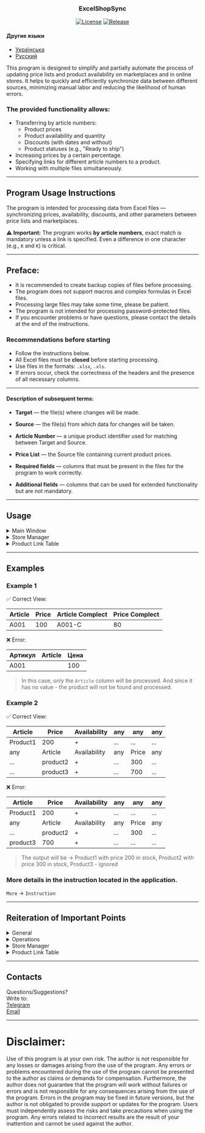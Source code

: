 <h3 align="center">ExcelShopSync</h3>

<div align="center">
    <a href="./LICENSE"><img src="https://img.shields.io/github/license/FreidFry/ExcelShopSync?label=License&color=brightgreen&cacheSeconds=3600" alt="License"/></a>
    <a href="http://github.com/FreidFry/ExcelShopSync/releases/latest"><img src="https://img.shields.io/github/v/release/FreidFry/ExcelShopSync?style=square&color=brightgreen&cacheSeconds=3600" alt="Release"/></a>
</div>

#### Другие языки
- [Українська](README_ua.md)
- [Русский](README_ru.md)

This program is designed to simplify and partially automate the process of updating price lists and product availability on marketplaces and in online stores. It helps to quickly and efficiently synchronize data between different sources, minimizing manual labor and reducing the likelihood of human errors.

### The provided functionality allows:
- Transferring by article numbers:
    - Product prices
    - Product availability and quantity
    - Discounts (with dates and without)
    - Product statuses (e.g., "Ready to ship")
- Increasing prices by a certain percentage.
- Specifying links for different article numbers to a product.
- Working with multiple files simultaneously.

---

## Program Usage Instructions

The program is intended for processing data from Excel files — synchronizing prices, availability, discounts, and other parameters between price lists and marketplaces.

⚠️ **Important:** The program works **by article numbers**, exact match is mandatory unless a link is specified. Even a difference in one character (e.g., `K` and `К`) is critical.

---

## Preface:
- It is recommended to create backup copies of files before processing.
- The program does not support macros and complex formulas in Excel files.
- Processing large files may take some time, please be patient.
- The program is not intended for processing password-protected files.
- If you encounter problems or have questions, please contact the details at the end of the instructions.

### Recommendations before starting

- Follow the instructions below.
- All Excel files must be **closed** before starting processing.
- Use files in the formats: `.xlsx`, `.xls`.
- If errors occur, check the correctness of the headers and the presence of all necessary columns.

---

#### Description of subsequent terms:
- **Target** — the file(s) where changes will be made.
- **Source** — the file(s) from which data for changes will be taken.
- **Article Number** — a unique product identifier used for matching between Target and Source.
- **Price List** — the Source file containing current product prices.

- **Required fields** — columns that must be present in the files for the program to work correctly.
- **Additional fields** — columns that can be used for extended functionality but are not mandatory.

---

## Usage

<details>
<summary>Main Window</summary>

### 1. Loading Target Files
- Button: **Add File for Changes**
- Used for making changes.

### 2. Loading Source Files
- Button: **Add Source File**
- Used as data sources.

> **Recommendation:** use a minimal number of Source files with duplicate article numbers to avoid conflicts.
> - **Reason:** if the same article number appears in several Source files, the value from the first found product with this article number will be used.

> **Tip:** if you have several price lists **WITH THE SAME PRODUCTS**, merge them into one file before processing to get the expected result.
> - If you have no matching article numbers between files, then you can use multiple Source files.

---

## Operation Selection

### Price Transfer
- **Checkbox:** `Transfer Prices`
#### Required Fields:
- `Article`, `Price`
- Additionally: `ArticleComplect`, `PriceComplect` (in the price list)

> **Mandatory:** if you are transferring values from a price list, the values must be **under the corresponding columns**.

---
### Availability Transfer
- **Checkbox:** `Transfer Availability`
#### Required Fields:
- `Availability`
- Additionally: `Availability Complect` (in the price list)

---

### Price Increase
- **Checkbox:** `Increase Price (Pseudo Discount)`
- Specify the markup percentage within the range from `1` to `200`.

> **Details:** Treated as a percentage. 1 == 101%, 2 == 102%, 99 == 199%, 100 == 100%, 101 == 101%... 200 == 200%, 201 == 201%...  
> entering `0` or `100` - the price will not change.

> **Hint:** if you want to increase the price by 10%, enter `10` or `110`. But if you enter more than 200, you will be asked for confirmation.

---

### Discount Transfer
- **Checkbox:** `Transfer Discount`
#### Required Fields:
- `Discount` (only from store to store)

> **Important:** the transfer of discount percentages works in such a way that it **does not convert 110% to 10%**, but simply **copies the value from one column to another.** Be careful when using.

---

### Discount Date Transfer
- **Checkbox:** `Transfer Discount Date`
#### Additional Fields:
- `discount from/to` (only from store to store)

> **Mandatory:** The store settings must specify the `Date Format` column.  
> `Discount End Date` and `Discount Start Date` are used only if they are present in the store.  
> There is actually no such field as "Discount Date". The date is taken from a column in one store and transferred to a column in another store if it is present.

---

### Finding Missing Article Numbers
- **Checkbox:** `Find Missing`
- Allows finding article numbers that are in the Target files but are missing in the Source files.
- The result is saved in the `missing.txt` file on the desktop.

---

### Launch
- Button: **Start**
1. Make sure files are loaded
2. Set parameters
3. Click "Start"
4. Wait for the `Done` message

---

## Mandatory Conditions

- Column names must be correct (If it's a price list):
    - **Article Number:** `Article`, `Артикул`, `ArticleComplect`
    - **Price:** `Price`, `Ціна`, `Price Complect`
    - **Availability:** `Availability`, `Наличие`, `Availability Complect`

❗All headers must be written **exactly**, without extra characters, spaces, or errors.

</details>

<details>
<summary> Store Manager </summary>

### Opening the Store Manager
- `Settings` -> `Store Manager`

### Window Description
- **Left:** list of stores with the ability to select for editing. (Unnecessary stores can be deleted)
- **Button bottom-left:** Allows adding stores.
- **Right:** list of available columns from the loaded file.
- **Center:** Fields for column names corresponding to various parameters (values are taken from the column on the right).

> **Mandatory:** since the program uses the list on the right (All Columns) to identify the store - leave only those columns that are in your file and are ALWAYS IN EVERY FILE.  
> Columns that depend on the product category (e.g., `color`, `size`, `material`, `material|45234`, etc.) - will interfere with normal operation, so they need to be removed from the list.

### Purpose
- Allows saving column settings for various stores.
- You can add, delete, and edit stores.

> **Please note:** When saving, **changes will be available on the next program launch.**

### Adding a Store
- Button: `Add Store`
- Enter the store name.
- Click the `Get Store Headers` button
- Specify the column names for the article number, price, availability, and other parameters present in the store.

</details>

<details>
<summary>Product Link Table</summary>

### Opening the Product Link Table
- `Product Link Table`

### Window Description
- **Button: `Add New Product`**
- Table with columns:
> **Master** - the main product article number to which other article numbers will be linked. **(article number from the price list)**  
> **Linked Article** - the article number that will be linked to the main one. **(article number from the store)** The column name is the store where this article number is used.

> **Attention:** if you have multiple stores, then for each store there should be its own column with the store name.  
> If your article number in the store matches the article number in the price list - you do not need to add a link.
> If your article number in a specific store matches the article number in the price list - add links only for those stores where the article number differs. (but you can add for all stores if you wish)

</details>

---

## Examples

### Example 1

✅ Correct View:

| Article | Price | Article Complect | Price Complect |
 |---------|-------|------------------|----------------|
| A001    | 100   | A001-C           | 80             |

❌ Error:

| Артикул | Article | Цена |
 |---------|---------|------|
| A001    |         | 100  |

> In this case, only the `Article` column will be processed. And since it has no value
>     - the product will not be found and processed.

### Example 2

✅ Correct View:

| Article  | Price    | Availability | any | any   | any |
 |----------|----------|--------------|-----|-------|-----|
| Product1 | 200      | +            | ... | ...   | ... |
| any      | Article  | Availability | any | Price | any |
| ...      | product2 | +            | ... | 300   | ... |
| ...      | product3 | +            | ... | 700   | ... |

❌ Error:

| Article  | Price    | Availability | any | any   | any |
 |----------|----------|--------------|-----|-------|-----|
| Product1 | 200      | +            | ... | ...   | ... |
| any      | Article  | Availability | any | Price | any |
| ...      | product2 | +            | ... | 300   | ... |
| product3 | 700      | +            | ... | ...   | ... |

> The output will be -> Product1 with price 200 in stock, Product2 with price 300 in stock, Product3 - ignored

### More details in the instruction located in the application.
`More` -> `Instruction`

---

## Reiteration of Important Points

<details>
<summary>General</summary>

> - Double-check the results after processing.

> - Follow the instructions below.

> - All Excel files must be **closed** before starting processing.

> - Use files in the formats: `.xlsx`, `.xls`.

> - If errors occur, check the correctness of the headers and the presence of all necessary columns.

> - The program works **by article numbers**, exact match is mandatory unless a link is specified. Even a difference in one character (e.g., `K` and `К`) is critical.

> - It is recommended to create backup copies of files before processing.

> - The program does not support macros and complex formulas in Excel files.

> - Processing large files may take some time, please be patient.

</details>

<details>
<summary> Operations </summary>

> **Recommendation:** use a minimal number of Source files with duplicate article numbers to avoid conflicts.
> - **Reason:** if the same article number appears in several Source files, the value from the first found product with this article number will be used.

> **Tip:** if you have several price lists **WITH THE SAME PRODUCTS**, merge them into one file before processing to get the expected result.
> - If you have no matching article numbers between files, then you can use multiple Source files.

> **Mandatory:** if you are transferring values from a price list, the values must be **under the corresponding columns**. (relevant for price lists, stores usually adhere to the standard anyway)

### Price Increase
> **Details:** Treated as a percentage. 1 == 101%, 2 == 102%, 99 == 199%, 100 == 100%, 101 == 101%... 200 == 200%, 201 == 201%...  
> entering `0` or `100` - the price will not change.

> **Hint:** if you want to increase the price by 10%, enter `10` or `110`. But if you enter more than 200, you will be asked for confirmation.

### Discount Transfer

> **Important:** the transfer of discount percentages works in such a way that it **does not convert 110% to 10%**, but simply **copies the value from one column to another.** Be careful when using.

### Discount Date Transfer
> **Mandatory:** The store settings must specify the `Date Format` column.  
> `Discount End Date` and `Discount Start Date` are used only if they are present in the store.  
> There is actually no such field as "Discount Date". The date is taken from a column in one store and transferred to a column in another store if it is present.

</details>

<details>
<summary>Store Manager</summary>

> **Mandatory:** since the program uses the list on the right (All Columns) to identify the store - leave only those columns that are in your file and are ALWAYS IN EVERY FILE.  
> Columns that depend on the product category (e.g., `color`, `size`, `material`, `material|45234`, etc.) - will interfere with normal operation, so they need to be removed from the list.

</details>

<details>
<summary>Product Link Table</summary>

> **Attention:** if you have multiple stores, then for each store there should be its own column with the store name.  
> If your article number in the store matches the article number in the price list - you do not need to add a link.
> If your article number in a specific store matches the article number in the price list - add links only for those stores where the article number differs. (but you can add for all stores if you wish)

</details>

---

## Contacts

Questions/Suggestions?  
Write to:  
[Telegram](https://t.me/Freid4)  
[Email](mailto:f4labs.study@gmail.com)

---

# Disclaimer:
Use of this program is at your own risk. The author is not responsible for any losses or damages arising from the use of the program. Any errors or problems encountered during the use of the program cannot be presented to the author as claims or demands for compensation. Furthermore, the author does not guarantee that the program will work without failures or errors and is not responsible for any consequences arising from the use of the program. Errors in the program may be fixed in future versions, but the author is not obligated to provide support or updates for the program. Users must independently assess the risks and take precautions when using the program. Any errors related to incorrect results are the result of your inattention and cannot be used against the author.